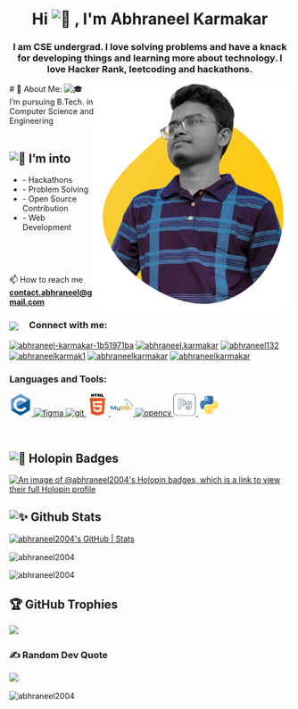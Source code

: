 
<h1 align="center">Hi <picture>
  <source srcset="https://fonts.gstatic.com/s/e/notoemoji/latest/1f44b/512.webp" type="image/webp">
  <img src="https://fonts.gstatic.com/s/e/notoemoji/latest/1f44b/512.gif" alt="👋" width="32" height="32">
</picture>, I'm Abhraneel Karmakar</h1>
<h3 align="center">I am  CSE undergrad. I love solving problems and have a knack for developing things and learning more about technology. I love Hacker Rank, leetcoding and hackathons.</h3>

<img align="right" alt = "coding" width = "350" src ="abhra_dp.png">
# 💫 About Me:
<picture>
  <source srcset="https://fonts.gstatic.com/s/e/notoemoji/latest/1f393/512.webp" type="image/webp">
  <img src="https://fonts.gstatic.com/s/e/notoemoji/latest/1f393/512.gif" alt="🎓" width="32" height="32">
</picture> I’m pursuing B.Tech. in Computer Science and Engineering <br><br> 
<h2> <picture>
  <source srcset="https://fonts.gstatic.com/s/e/notoemoji/latest/1f331/512.webp" type="image/webp">
  <img src="https://fonts.gstatic.com/s/e/notoemoji/latest/1f331/512.gif" alt="🌱" width="32" height="32">
</picture>I’m into</h2>
<ul>
  <li>- Hackathons </li>
<li>- Problem Solving </li>
<li>- Open Source Contribution </li>
<li>- Web Development</li>
</ul>

<br>


<p align="left"> <a href="https://twitter.com/" target="blank"><img src="https://img.shields.io/twitter/follow/?logo=twitter&style=for-the-badge" alt="" /></a> </p>

 📫 How to reach me **contact.abhraneel@gmail.com**

<h3 align="left"> <img src="https://emojis.slackmojis.com/emojis/images/1579216111/7550/pikachu_wave.gif?1579216111" align="center"
                width="28" /> &nbsp;&nbsp;&nbsp; Connect with me:</h3>
<p align="left">
<a href="https://linkedin.com/in/abhraneel-karmakar-1b51971ba" target="blank"><img align="center" src="https://raw.githubusercontent.com/rahuldkjain/github-profile-readme-generator/master/src/images/icons/Social/linked-in-alt.svg" alt="abhraneel-karmakar-1b51971ba" height="30" width="40" /></a>
<a href="https://instagram.com/abhraneel.karmakar" target="blank"><img align="center" src="https://raw.githubusercontent.com/rahuldkjain/github-profile-readme-generator/master/src/images/icons/Social/instagram.svg" alt="abhraneel.karmakar" height="30" width="40" /></a>
<a href="https://www.codechef.com/users/abhraneel132" target="blank"><img align="center" src="https://cdn.jsdelivr.net/npm/simple-icons@3.1.0/icons/codechef.svg" alt="abhraneel132" height="30" width="40" /></a>
<a href="https://www.hackerrank.com/abhraneelkarmak1" target="blank"><img align="center" src="https://raw.githubusercontent.com/rahuldkjain/github-profile-readme-generator/master/src/images/icons/Social/hackerrank.svg" alt="abhraneelkarmak1" height="30" width="40" /></a>
<a href="https://www.leetcode.com/abhraneelkarmakar" target="blank"><img align="center" src="https://raw.githubusercontent.com/rahuldkjain/github-profile-readme-generator/master/src/images/icons/Social/leet-code.svg" alt="abhraneelkarmakar" height="30" width="40" /></a>
<a href="https://auth.geeksforgeeks.org/user/abhraneelkarmakar" target="blank"><img align="center" src="https://raw.githubusercontent.com/rahuldkjain/github-profile-readme-generator/master/src/images/icons/Social/geeks-for-geeks.svg" alt="abhraneelkarmakar" height="30" width="40" /></a>
</p>

<h3 align="left">Languages and Tools:</h3>
<p align="left"> <a href="https://www.cprogramming.com/" target="_blank" rel="noreferrer"> <img src="https://raw.githubusercontent.com/devicons/devicon/master/icons/c/c-original.svg" alt="c" width="40" height="40"/> </a> <a href="https://www.figma.com/" target="_blank" rel="noreferrer"> <img src="https://www.vectorlogo.zone/logos/figma/figma-icon.svg" alt="figma" width="40" height="40"/> </a> <a href="https://git-scm.com/" target="_blank" rel="noreferrer"> <img src="https://www.vectorlogo.zone/logos/git-scm/git-scm-icon.svg" alt="git" width="40" height="40"/> </a> <a href="https://www.w3.org/html/" target="_blank" rel="noreferrer"> <img src="https://raw.githubusercontent.com/devicons/devicon/master/icons/html5/html5-original-wordmark.svg" alt="html5" width="40" height="40"/> </a> <a href="https://www.mysql.com/" target="_blank" rel="noreferrer"> <img src="https://raw.githubusercontent.com/devicons/devicon/master/icons/mysql/mysql-original-wordmark.svg" alt="mysql" width="40" height="40"/> </a> <a href="https://opencv.org/" target="_blank" rel="noreferrer"> <img src="https://www.vectorlogo.zone/logos/opencv/opencv-icon.svg" alt="opencv" width="40" height="40"/> </a> <a href="https://www.photoshop.com/en" target="_blank" rel="noreferrer"> <img src="https://raw.githubusercontent.com/devicons/devicon/master/icons/photoshop/photoshop-line.svg" alt="photoshop" width="40" height="40"/> </a> <a href="https://www.python.org" target="_blank" rel="noreferrer"> <img src="https://raw.githubusercontent.com/devicons/devicon/master/icons/python/python-original.svg" alt="python" width="40" height="40"/> </a> </p>

<br>


<h2><picture>
  <source srcset="https://fonts.gstatic.com/s/e/notoemoji/latest/1f31f/512.webp" type="image/webp">
  <img src="https://fonts.gstatic.com/s/e/notoemoji/latest/1f31f/512.gif" alt="🌟" width="32" height="32">
</picture> Holopin Badges</h2>

[![An image of @abhraneel2004's Holopin badges, which is a link to view their full Holopin profile](https://holopin.me/abhraneel2004)](https://holopin.io/@abhraneel2004)

<h2><picture>
  <source srcset="https://fonts.gstatic.com/s/e/notoemoji/latest/2728/512.webp" type="image/webp">
  <img src="https://fonts.gstatic.com/s/e/notoemoji/latest/2728/512.gif" alt="✨" width="32" height="32">
</picture> Github Stats</h2>

[![abhraneel2004's GitHub | Stats](https://stats.quine.sh/abhraneel2004/github?theme=dark)](https://quine.sh)
<br>

<p><img align="center" src="https://github-readme-stats.vercel.app/api/top-langs?username=abhraneel2004&show_icons=true&locale=en&layout=compact" alt="abhraneel2004" /></p>



<p><img align="center" src="https://github-readme-streak-stats.herokuapp.com/?user=abhraneel2004&" alt="abhraneel2004" /></p>

## 🏆 GitHub Trophies
![](https://github-profile-trophy.vercel.app/?username=abhraneel2004&theme=radical&no-frame=false&no-bg=true&margin-w=4)

### ✍️ Random Dev Quote
![](https://quotes-github-readme.vercel.app/api?type=horizontal&theme=radical)


<p align="left"> <img src="https://komarev.com/ghpvc/?username=abhraneel2004&label=Profile%20views&color=0e75b6&style=flat" alt="abhraneel2004" /> </p>

